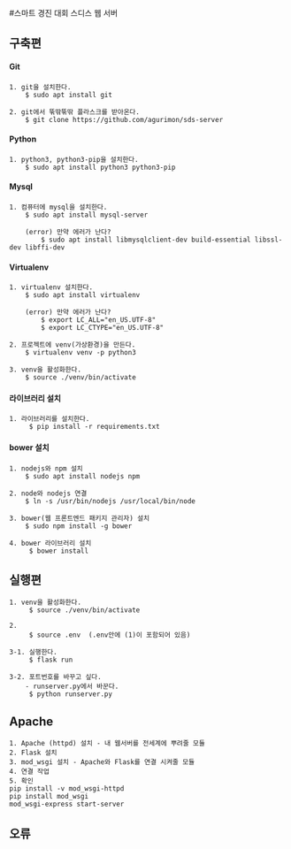 #스마트 경진 대회 스디스 웹 서버

## 구축편

#### Git
```buildoutcfg
1. git을 설치한다.
    $ sudo apt install git
    
2. git에서 뚞딲뚞딲 플라스크를 받아온다.
    $ git clone https://github.com/agurimon/sds-server
```

#### Python
```buildoutcfg
1. python3, python3-pip을 설치한다.
    $ sudo apt install python3 python3-pip
```

#### Mysql
```buildoutcfg
1. 컴퓨터에 mysql을 설치한다.
    $ sudo apt install mysql-server
    
    (error) 만약 에러가 난다?
        $ sudo apt install libmysqlclient-dev build-essential libssl-dev libffi-dev 
   ```

#### Virtualenv
```buildoutcfg
1. virtualenv 설치한다.
    $ sudo apt install virtualenv
    
    (error) 만약 에러가 난다?
        $ export LC_ALL="en_US.UTF-8"
        $ export LC_CTYPE="en_US.UTF-8"

2. 프로젝트에 venv(가상환경)을 만든다.
    $ virtualenv venv -p python3

3. venv을 활성화한다.
    $ source ./venv/bin/activate
```

#### 라이브러리 설치
```buildoutcfg
1. 라이브러리를 설치한다.
     $ pip install -r requirements.txt
```

#### bower 설치
```buildoutcfg
1. nodejs와 npm 설치
    $ sudo apt install nodejs npm

2. node와 nodejs 연결
    $ ln -s /usr/bin/nodejs /usr/local/bin/node
    
3. bower(웹 프론트엔드 패키지 관리자) 설치
    $ sudo npm install -g bower

4. bower 라이브러리 설치
     $ bower install
```


## 실행편
```buildoutcfg
1. venv을 활성화한다.
     $ source ./venv/bin/activate

2.
     $ source .env  (.env안에 (1)이 포함되어 있음)

3-1. 실행한다.
     $ flask run

3-2. 포트번호를 바꾸고 싶다.
    - runserver.py에서 바꾼다.
     $ python runserver.py
```

## Apache
```buildoutcfg
1. Apache (httpd) 설치 - 내 웹서버를 전세계에 뿌려줄 모듈
2. Flask 설치
3. mod_wsgi 설치 - Apache와 Flask를 연결 시켜줄 모듈
4. 연결 작업
5. 확인
pip install -v mod_wsgi-httpd
pip install mod_wsgi
mod_wsgi-express start-server
```

## 오류
```buildoutcfg

```
